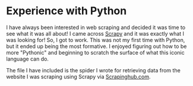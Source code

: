 # Experience with Python
I have always been interested in web scraping and decided it was time to see what it was all about!  I came across [Scrapy](http://scrapy.org/) and it was exactly what I was looking for!  So, I got to work.  This was not my first time with Python, but it ended up being the most formative.  I enjoyed figuring out how to be more "Pythonic" and beginning to scratch the surface of what this iconic language can do.  

The file I have included is the spider I wrote for retrieving data from the website I was scraping using Scrapy via [Scrapinghub.com](http://scrapinghub.com/).
